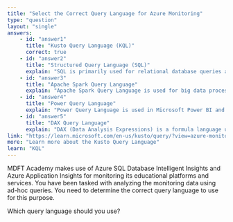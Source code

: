 ```yaml
---
title: "Select the Correct Query Language for Azure Monitoring"
type: "question"
layout: "single"
answers:
    - id: "answer1"
      title: "Kusto Query Language (KQL)"
      correct: true
    - id: "answer2"
      title: "Structured Query Language (SQL)"
      explain: "SQL is primarily used for relational database queries and is not the primary language for querying Azure Monitoring services like Application Insights or Intelligent Insights."
    - id: "answer3"
      title: "Apache Spark Query Language"
      explain: "Apache Spark Query Language is used for big data processing in Spark environments, not for querying Azure monitoring data from Application Insights or SQL Database Intelligent Insights."
    - id: "answer4"
      title: "Power Query Language"
      explain: "Power Query Language is used in Microsoft Power BI and Excel for data transformation, not for querying monitoring data in Azure services."
    - id: "answer5"
      title: "DAX Query Language"
      explain: "DAX (Data Analysis Expressions) is a formula language used in Power BI and Analysis Services, not for Azure monitoring services."
link: "https://learn.microsoft.com/en-us/kusto/query/?view=azure-monitor"
more: "Learn more about the Kusto Query Language"
learn: "KQL"
---
```

MDFT Academy makes use of Azure SQL Database Intelligent Insights and Azure Application Insights for monitoring its educational platforms and services. You have been tasked with analyzing the monitoring data using ad-hoc queries. You need to determine the correct query language to use for this purpose.

Which query language should you use?

